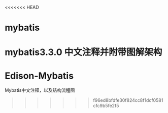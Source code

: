 <<<<<<< HEAD
# mybatis
mybatis3.3.0 中文注释并附带图解架构
=======
Edison-Mybatis
====
Mybatis中文注释，以及结构流程图
>>>>>>> f96ed8bfdfe30f824cc8f1dcf0581cfc9b5fe2f5

